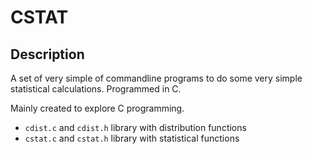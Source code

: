 CSTAT
=====

Description
-----------

A set of very simple of commandline programs to do some very simple 
statistical calculations.
Programmed in C.

Mainly created to explore C programming.

- `cdist.c` and `cdist.h` library with distribution functions
- `cstat.c` and `cstat.h` library with statistical functions
